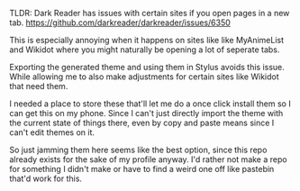 TLDR: Dark Reader has issues with certain sites if you open pages in a new tab.
https://github.com/darkreader/darkreader/issues/6350

This is especially annoying when it happens on sites like like MyAnimeList and Wikidot where you might naturally be opening a lot of seperate tabs.

Exporting the generated theme and using them in Stylus avoids this issue.
While allowing me to also make adjustments for certain sites like Wikidot that need them.

I needed a place to store these that'll let me do a once click install them so I can get this on my phone.
Since I can't just directly import the theme with the current state of things there, even by copy and paste means since I can't edit themes on it.

So just jamming them here seems like the best option, since this repo already exists for the sake of my profile anyway.
I'd rather not make a repo for something I didn't make or have to find a weird one off like pastebin that'd work for this.
